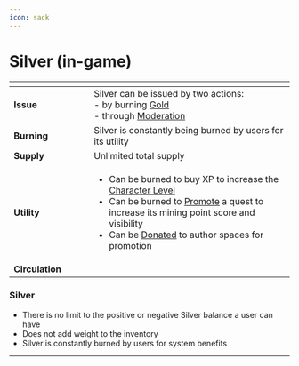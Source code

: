 ```yaml
---
icon: sack
---
```


# Silver (in-game)



<table data-header-hidden><thead><tr><th width="128"></th><th></th></tr></thead><tbody><tr><td><strong>Issue</strong></td><td>Silver can be issued by two actions:<br>- by burning <a href="gold-in-game.md">Gold</a><br>- through <a href="broken-reference">Moderation</a></td></tr><tr><td><strong>Burning</strong></td><td>Silver is constantly being burned by users for its utility</td></tr><tr><td><strong>Supply</strong></td><td>Unlimited total supply</td></tr><tr><td><strong>Utility</strong></td><td><ul><li>Can be burned to buy XP to increase the <a href="../mining/character.md">Character Level</a></li><li>Can be burned to <a href="../authoring/promotion.md">Promote</a> a quest to increase its mining point score and visibility</li><li>Can be <a href="../authoring/author-spaces.md">Donated</a> to author spaces for promotion</li></ul></td></tr><tr><td><strong>Circulation</strong></td><td></td></tr></tbody></table>

### Silver

* There is no limit to the positive or negative Silver balance a user can have
* Does not add weight to the inventory
* Silver is constantly burned by users for system benefits

***
